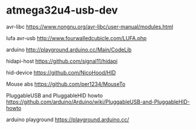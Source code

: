 # atmega32u4-usb-dev
avr-libc
https://www.nongnu.org/avr-libc/user-manual/modules.html

lufa avr-usb
http://www.fourwalledcubicle.com/LUFA.php

arduino
http://playground.arduino.cc/Main/CodeLib

hidapi-host
https://github.com/signal11/hidapi

hid-device
https://github.com/NicoHood/HID

Mouse abs
https://github.com/per1234/MouseTo

PluggableUSB and PluggableHID howto
https://github.com/arduino/Arduino/wiki/PluggableUSB-and-PluggableHID-howto

arduino playground
https://playground.arduino.cc/
